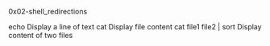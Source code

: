 0x02-shell_redirections

echo 	Display a line of text
cat	Display file content
cat file1 file2 | sort 	Display content of two files
